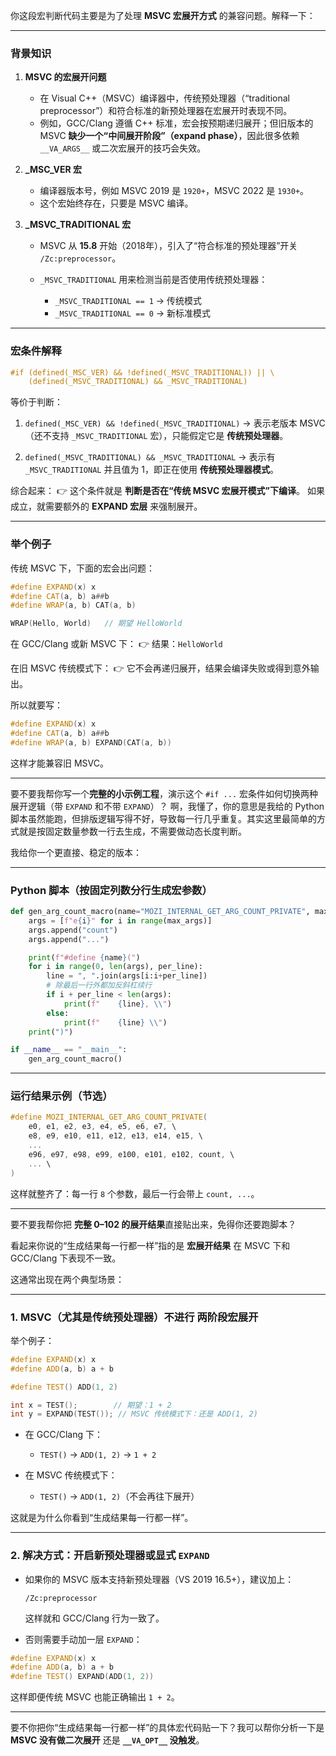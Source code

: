 你这段宏判断代码主要是为了处理 **MSVC 宏展开方式** 的兼容问题。解释一下：

---

### 背景知识

1. **MSVC 的宏展开问题**

   * 在 Visual C++（MSVC）编译器中，传统预处理器（“traditional preprocessor”）和符合标准的新预处理器在宏展开时表现不同。
   * 例如，GCC/Clang 遵循 C++ 标准，宏会按预期递归展开；但旧版本的 MSVC **缺少一个“中间展开阶段”（expand phase）**，因此很多依赖 `__VA_ARGS__` 或二次宏展开的技巧会失效。

2. **\_MSC\_VER 宏**

   * 编译器版本号，例如 MSVC 2019 是 `1920+`，MSVC 2022 是 `1930+`。
   * 这个宏始终存在，只要是 MSVC 编译。

3. **\_MSVC\_TRADITIONAL 宏**

   * MSVC 从 **15.8** 开始（2018年），引入了“符合标准的预处理器”开关 `/Zc:preprocessor`。
   * `_MSVC_TRADITIONAL` 用来检测当前是否使用传统预处理器：

     * `_MSVC_TRADITIONAL == 1` → 传统模式
     * `_MSVC_TRADITIONAL == 0` → 新标准模式

---

### 宏条件解释

```cpp
#if (defined(_MSC_VER) && !defined(_MSVC_TRADITIONAL)) || \
    (defined(_MSVC_TRADITIONAL) && _MSVC_TRADITIONAL)
```

等价于判断：

1. `defined(_MSC_VER) && !defined(_MSVC_TRADITIONAL)`
   → 表示老版本 MSVC（还不支持 `_MSVC_TRADITIONAL` 宏），只能假定它是 **传统预处理器**。

2. `defined(_MSVC_TRADITIONAL) && _MSVC_TRADITIONAL`
   → 表示有 `_MSVC_TRADITIONAL` 并且值为 1，即正在使用 **传统预处理器模式**。

综合起来：
👉 这个条件就是 **判断是否在“传统 MSVC 宏展开模式”下编译**。
如果成立，就需要额外的 **EXPAND 宏层** 来强制展开。

---

### 举个例子

传统 MSVC 下，下面的宏会出问题：

```cpp
#define EXPAND(x) x
#define CAT(a, b) a##b
#define WRAP(a, b) CAT(a, b)

WRAP(Hello, World)   // 期望 HelloWorld
```

在 GCC/Clang 或新 MSVC 下：
👉 结果：`HelloWorld`

在旧 MSVC 传统模式下：
👉 它不会再递归展开，结果会编译失败或得到意外输出。

所以就要写：

```cpp
#define EXPAND(x) x
#define CAT(a, b) a##b
#define WRAP(a, b) EXPAND(CAT(a, b))
```

这样才能兼容旧 MSVC。

---

要不要我帮你写一个**完整的小示例工程**，演示这个 `#if ...` 宏条件如何切换两种展开逻辑（带 `EXPAND` 和不带 `EXPAND`）？
啊，我懂了，你的意思是我给的 Python 脚本虽然能跑，但排版逻辑写得不好，导致每一行几乎重复。其实这里最简单的方式就是按固定数量参数一行去生成，不需要做动态长度判断。

我给你一个更直接、稳定的版本：

---

### Python 脚本（按固定列数分行生成宏参数）

```python
def gen_arg_count_macro(name="MOZI_INTERNAL_GET_ARG_COUNT_PRIVATE", max_args=103, per_line=8):
    args = [f"e{i}" for i in range(max_args)]
    args.append("count")
    args.append("...")

    print(f"#define {name}(")
    for i in range(0, len(args), per_line):
        line = ", ".join(args[i:i+per_line])
        # 除最后一行外都加反斜杠续行
        if i + per_line < len(args):
            print(f"    {line}, \\")
        else:
            print(f"    {line} \\")
    print(")")

if __name__ == "__main__":
    gen_arg_count_macro()
```

---

### 运行结果示例（节选）

```c
#define MOZI_INTERNAL_GET_ARG_COUNT_PRIVATE( 
    e0, e1, e2, e3, e4, e5, e6, e7, \
    e8, e9, e10, e11, e12, e13, e14, e15, \
    ...
    e96, e97, e98, e99, e100, e101, e102, count, \
    ... \
)
```

这样就整齐了：每一行 `8` 个参数，最后一行会带上 `count, ...`。

---

要不要我帮你把 **完整 0–102 的展开结果**直接贴出来，免得你还要跑脚本？


看起来你说的“生成结果每一行都一样”指的是 **宏展开结果** 在 MSVC 下和 GCC/Clang 下表现不一致。

这通常出现在两个典型场景：

---

### 1. MSVC（尤其是传统预处理器）不进行 **两阶段宏展开**

举个例子：

```cpp
#define EXPAND(x) x
#define ADD(a, b) a + b

#define TEST() ADD(1, 2)

int x = TEST();        // 期望：1 + 2
int y = EXPAND(TEST()); // MSVC 传统模式下：还是 ADD(1, 2)
```

* 在 GCC/Clang 下：

  * `TEST()` → `ADD(1, 2)` → `1 + 2`
* 在 MSVC 传统模式下：

  * `TEST()` → `ADD(1, 2)`（不会再往下展开）

这就是为什么你看到“生成结果每一行都一样”。

---

### 2. 解决方式：开启新预处理器或显式 `EXPAND`

* 如果你的 MSVC 版本支持新预处理器（VS 2019 16.5+），建议加上：

  ```
  /Zc:preprocessor
  ```

  这样就和 GCC/Clang 行为一致了。

* 否则需要手动加一层 `EXPAND`：

```cpp
#define EXPAND(x) x
#define ADD(a, b) a + b
#define TEST() EXPAND(ADD(1, 2))
```

这样即便传统 MSVC 也能正确输出 `1 + 2`。

---

要不你把你“生成结果每一行都一样”的具体宏代码贴一下？我可以帮你分析一下是 **MSVC 没有做二次展开** 还是 **`__VA_OPT__` 没触发**。
